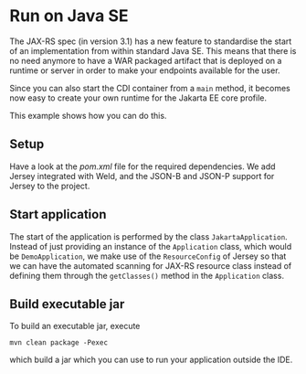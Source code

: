 # Run on Java SE

The JAX-RS spec (in version 3.1) has a new feature to standardise the start of an implementation from within standard Java SE. This means that there is no need anymore to have a WAR packaged artifact that is deployed on a runtime or server in order to make your endpoints available for the user.

Since you can also start the CDI container from a `main` method, it becomes now easy to create your own runtime for the Jakarta EE core profile.

This example shows how you can do this.

## Setup

Have a look at the _pom.xml_ file for the required dependencies. We add Jersey integrated with Weld, and the JSON-B and JSON-P support for Jersey to the project.

## Start application

The start of the application is performed by the class `JakartaApplication`. Instead of just providing an instance of the `Application` class, which would be `DemoApplication`, we make use of the `ResourceConfig` of Jersey so that we can have the automated scanning for JAX-RS resource class instead of defining them through the `getClasses()` method in the `Application` class.

## Build executable jar

To build an executable jar, execute 

```
mvn clean package -Pexec  
```

which build a jar which you can use to run your application outside the IDE.